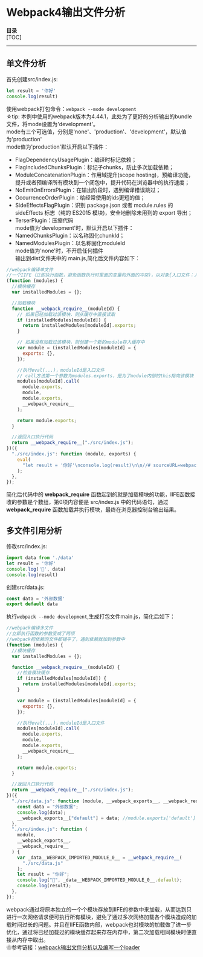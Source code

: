 # Webpack4输出文件分析
**目录**<br>
[TOC]
***
## 单文件分析
首先创建src/index.js:
```javascript
let result = '你好'
console.log(result)
```
使用webpack打包命令：`webpack --mode development`<br>
☆tip:
本例中使用的webpack版本为4.44.1，此处为了更好的分析输出的bundle文件，将mode设置为'development'。<br>
mode有三个可选值，分别是'none'、'production'、'development'，默认值为'production'<br>
mode值为'production'默认开启以下插件：
* FlagDependencyUsagePlugin：编译时标记依赖；
* FlagIncludedChunksPlugin：标记子chunks，防止多次加载依赖；
* ModuleConcatenationPlugin：作用域提升(scope hosting)，预编译功能，提升或者预编译所有模块到一个闭包中，提升代码在浏览器中的执行速度；
* NoEmitOnErrorsPlugin：在输出阶段时，遇到编译错误跳过；
* OccurrenceOrderPlugin：给经常使用的ids更短的值；
* SideEffectsFlagPlugin：识别 package.json 或者 module.rules 的 sideEffects 标志（纯的 ES2015 模块)，安全地删除未用到的 export 导出；
* TerserPlugin：压缩代码<br>
mode值为'development'时，默认开启以下插件：
* NamedChunksPlugin：以名称固化chunkId；
* NamedModulesPlugin：以名称固化moduleId<br>
mode值为'none'时，不开启任何插件<br>
输出到dist文件夹中的 main.js,简化后文件内容如下：
```javascript
//webpack编译单文件
//一个IIFE（立即执行函数，避免函数执行时里面的变量和外面的冲突)，以对象{入口文件：入口文件的eval函数}为参数
(function (modules) {
  //模块缓存
  var installedModules = {};

  //加载模块
  function __webpack_require__(moduleId) {
    // 如果已经加载过该模块，则从缓存中直接读取
    if (installedModules[moduleId]) {
      return installedModules[moduleId].exports;
    }

    // 如果没有加载过该模块，则创建一个新的module存入缓存中
    var module = (installedModules[moduleId] = {
      exports: {},
    });

    //执行eval(...)，moduleId是入口文件
    // call方法第一个参数为modules.exports，是为了module内部的this指向该模块
    modules[moduleId].call(
      module.exports,
      module,
      module.exports,
      __webpack_require__
    );

    return module.exports;
  }

  //返回入口执行代码
  return __webpack_require__("./src/index.js");
})({
  "./src/index.js": function (module, exports) {
    eval(
      "let result = '你好'\nconsole.log(result)\n\n//# sourceURL=webpack:///./src/index.js?"
    );
  },
});
```
简化后代码中的 **__webpack_require__** 函数起到的就是加载模块的功能，IIFE函数接收的参数是个数组，第0项内容便是 src/index.js 中的代码语句，通过 __webpack_require__ 函数加载并执行模块，最终在浏览器控制台输出结果。
## 多文件引用分析
修改src/index.js:
```javascript
import data from './data'
let result = '你好'
console.log('', data)
console.log(result)
```
创建src/data.js:
```javascript
const data = '外部数据'
export default data
```
执行`webpack --mode development`,生成打包文件main.js，简化后如下：
```javascript
//webpack编译多文件
//立即执行函数的参数变成了两项
//webpack把依赖的文件都铺平了，遇到依赖就加到参数中
(function (modules) {
  //模块缓存
  var installedModules = {};

  function __webpack_require__(moduleId) {
    //检查模块缓存
    if (installedModules[moduleId]) {
      return installedModules[moduleId].exports;
    }

    var module = (installedModules[moduleId] = {
      exports: {},
    });

    //执行eval(...)，moduleId是入口文件
    modules[moduleId].call(
      module.exports,
      module,
      module.exports,
      __webpack_require__
    );

    return module.exports;
  }

  //返回入口执行代码
  return __webpack_require__("./src/index.js");
})({
  "./src/data.js": function (module, __webpack_exports__, __webpack_require__) {
    const data = "外部数据";
    console.log(data);
    __webpack_exports__["default"] = data; //module.exports['default'] = data
  },
  "./src/index.js": function (
    module,
    __webpack_exports__,
    __webpack_require__
  ) {
    var _data__WEBPACK_IMPORTED_MODULE_0__ = __webpack_require__(
      "./src/data.js"
    );
    let result = "你好";
    console.log("", _data__WEBPACK_IMPORTED_MODULE_0__.default);
    console.log(result);
  },
});
```
webpack通过将原本独立的一个个模块存放到IIFE的参数中来加载，从而达到只进行一次网络请求便可执行所有模块，避免了通过多次网络加载各个模块造成的加载时间过长的问题。并且在IIFE函数内部，webpack也对模块的加载做了进一步优化，通过将已经加载过的模块缓存起来存在内存中，第二次加载相同模块时便直接从内存中取出。<br>
❀参考链接：[webpack输出文件分析以及编写一个loader](https://juejin.im/post/6844903907810869261)
